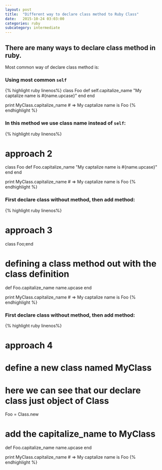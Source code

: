 ```yaml
---
layout: post
title:  "Different way to declare class method to Ruby Class"
date:   2015-10-24 03:03:00
categories: ruby
subcategory: intermediate
---
```


## There are many ways to declare class method in ruby.

Most common way of declare class method is:

### Using most common `self`
{% highlight ruby linenos%}
class Foo
    def self.capitalize_name
      "My captalize name is #{name.upcase}"
    end
end

print MyClass.capitalize_name # => My captalize name is Foo
{% endhighlight %}

### In this method we use class name instead of `self`:
{% highlight ruby linenos%}
# approach 2
class Foo
  def Foo.capitalize_name
    "My captalize name is #{name.upcase}"
  end
end

print MyClass.capitalize_name # => My captalize name is Foo
{% endhighlight %}

### First declare class without method, then add method:
{% highlight ruby linenos%}
# approach 3
class Foo;end
# defining a class method out with the class definition
def Foo.capitalize_name
name.upcase
end

print MyClass.capitalize_name # => My captalize name is Foo
{% endhighlight %}

### First declare class without method, then add method:
{% highlight ruby linenos%}
# approach 4
# define a new class named MyClass
# here we can see that our declare class just object of Class
Foo = Class.new
# add the capitalize_name to MyClass
def Foo.capitalize_name
name.upcase
end

print MyClass.capitalize_name # => My captalize name is Foo
{% endhighlight %}
